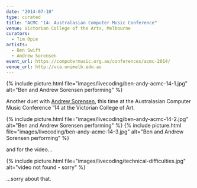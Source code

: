```yaml
---
date: "2014-07-10"
type: curated
title: "ACMC '14: Australasian Computer Music Conference"
venue: Victorian College of the Arts, Melbourne
curators:
  - Tim Opie
artists:
  - Ben Swift
  - Andrew Sorensen
event_url: https://computermusic.org.au/conferences/acmc-2014/
venue_url: http://vca.unimelb.edu.au
---
```


{% include picture.html file="images/livecoding/ben-andy-acmc-14-1.jpg" alt="Ben and Andrew Sorensen performing" %}

Another duet with [Andrew Sorensen](https://twitter.com/digego), this time at
the Australasian Computer Music Conference '14 at the Victorian College of Art.

{% include picture.html file="images/livecoding/ben-andy-acmc-14-2.jpg" alt="Ben and Andrew Sorensen performing" %}
{% include picture.html file="images/livecoding/ben-andy-acmc-14-3.jpg" alt="Ben and Andrew Sorensen performing" %}

and for the video...

{% include picture.html file="images/livecoding/technical-difficulties.jpg" alt="video not found - sorry" %}

...sorry about that.
